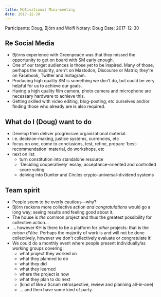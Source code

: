 ```yaml
---
title: Motivational Mini-meeting
date: 2017-12-30
---
```


Participants: Doug, Björn and Wolfi
Notary: Doug
Date: 2017-12-30

## Re Social Media
- Björns experience with Greenpeace was that they missed the opportunity to get on board with SM early enough.
- One of our target audiences is those yet to be inspired. Many of those, perhaps the majority, aren't on Mastodon, Discourse or Matrix; they're on Facebook, Twitter and Instagram.
- Producing high quality SM is something we don't do, but could be very helpful for us to achieve our goals.
- Having a high quality film camera, photo camera and microphone are necessary hardware to achieve this.
- Getting skilled with video editing, blog-posting, etc ourselves and/or finding those who already are is also required.

## What do I (Doug) want to do
- Develop then deliver progressive organizational material.
- i.e. decision-making, justice systems, currencies, etc
- focus on one, come to conclusions, test, refine, prepare 'best-recommendation' material, do workshops, etc
- next on list:
  - turn constitution into standalone resource
  - 'Deciding cooperatively' essay; acceptance-oriented and controlled score voting
  - delving into Duniter and Circles crypto-universal-dividend systems

## Team spirit
- People seem to be overly cautious—why?
- Björn reckons more collective action _and congratulations_ would go a long way; seeing results and feeling good about it.
- The house is *the* common project and thus the greatest possibility for collective action...
- ... however KH is there to be a platform for _other_ projects: that is the _raison d'être._ Perhaps the majority of work is and will not be done collectively, however we don't collectively evaluate or congratulate it!
- We could do a monthly event where people present individually/as working groups covering:
  - what project they worked on
  - what they planned to do
  - what they did
  - what they learned
  - where the project is now
  - what they plan to do next
  - (kind of like a Scrum retrospective, review and planning all-in-one)
  - ... and then have some kind of party.
